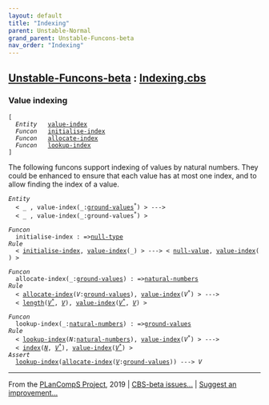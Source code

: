 ```yaml
---
layout: default
title: "Indexing"
parent: Unstable-Normal
grand_parent: Unstable-Funcons-beta
nav_order: "Indexing"
---
```


[Unstable-Funcons-beta] : [Indexing.cbs]
-----------------------------

### Value indexing
<div class="highlighter-rouge"><pre class="highlight"><code>[
  <i class="keyword">Entity</i>   <span class="name"><a href="#Name_value-index">value-index</a></span>
  <i class="keyword">Funcon</i>   <span class="name"><a href="#Name_initialise-index">initialise-index</a></span>
  <i class="keyword">Funcon</i>   <span class="name"><a href="#Name_allocate-index">allocate-index</a></span>
  <i class="keyword">Funcon</i>   <span class="name"><a href="#Name_lookup-index">lookup-index</a></span>
]</code></pre></div>


The following funcons support indexing of values by natural numbers.
They could be enhanced to ensure that each value has at most one index,
and to allow finding the index of a value.

<div class="highlighter-rouge"><pre class="highlight"><code><i class="keyword">Entity</i>
  < _ , <span class="ent-name"><span id="Name_value-index">value-index</span></span>(_:<span class="name"><a href="../../../../../../Funcons-beta/Values/Value-Types/index.html#Name_ground-values">ground-values</a></span><sup class="sup">*</sup>) > --->
  < _ , <span class="ent-name">value-index</span>(_:<span class="name">ground-values</span><sup class="sup">*</sup>) ></code></pre></div>

<div class="highlighter-rouge"><pre class="highlight"><code><i class="keyword">Funcon</i>
  <span class="name"><span id="Name_initialise-index">initialise-index</span></span> : =><span class="name"><a href="../../../../../../Funcons-beta/Values/Primitive/Null/index.html#Name_null-type">null-type</a></span>
<i class="keyword">Rule</i>
  < <span class="name"><a href="#Name_initialise-index">initialise-index</a></span>, <span class="ent-name"><a href="#Name_value-index">value-index</a></span>(_) > ---> < <span class="name"><a href="../../../../../../Funcons-beta/Values/Primitive/Null/index.html#Name_null-value">null-value</a></span>, <span class="ent-name"><a href="#Name_value-index">value-index</a></span>( ) ></code></pre></div>

<div class="highlighter-rouge"><pre class="highlight"><code><i class="keyword">Funcon</i>
  <span class="name"><span id="Name_allocate-index">allocate-index</span></span>(_:<span class="name"><a href="../../../../../../Funcons-beta/Values/Value-Types/index.html#Name_ground-values">ground-values</a></span>) : =><span class="name"><a href="../../../../../../Funcons-beta/Values/Primitive/Integers/index.html#Name_natural-numbers">natural-numbers</a></span>
<i class="keyword">Rule</i>
  < <span class="name"><a href="#Name_allocate-index">allocate-index</a></span>(<span id="Variable122_V"><i class="var">V</i></span>:<span class="name"><a href="../../../../../../Funcons-beta/Values/Value-Types/index.html#Name_ground-values">ground-values</a></span>), <span class="ent-name"><a href="#Name_value-index">value-index</a></span>(<span id="Variable138_V*"><i class="var">V<sup class="sup">*</sup></i></span>) > --->
  < <span class="name"><a href="../../../../../../Funcons-beta/Values/Composite/Sequences/index.html#Name_length">length</a></span>(<a href="#Variable138_V*"><i class="var">V<sup class="sup">*</sup></i></a>, <a href="#Variable122_V"><i class="var">V</i></a>), <span class="ent-name"><a href="#Name_value-index">value-index</a></span>(<a href="#Variable138_V*"><i class="var">V<sup class="sup">*</sup></i></a>, <a href="#Variable122_V"><i class="var">V</i></a>) ></code></pre></div>

<div class="highlighter-rouge"><pre class="highlight"><code><i class="keyword">Funcon</i>
  <span class="name"><span id="Name_lookup-index">lookup-index</span></span>(_:<span class="name"><a href="../../../../../../Funcons-beta/Values/Primitive/Integers/index.html#Name_natural-numbers">natural-numbers</a></span>) : =><span class="name"><a href="../../../../../../Funcons-beta/Values/Value-Types/index.html#Name_ground-values">ground-values</a></span>
<i class="keyword">Rule</i>
  < <span class="name"><a href="#Name_lookup-index">lookup-index</a></span>(<span id="Variable222_N"><i class="var">N</i></span>:<span class="name"><a href="../../../../../../Funcons-beta/Values/Primitive/Integers/index.html#Name_natural-numbers">natural-numbers</a></span>), <span class="ent-name"><a href="#Name_value-index">value-index</a></span>(<span id="Variable238_V*"><i class="var">V<sup class="sup">*</sup></i></span>) > --->
  < <span class="name"><a href="../../../../../../Funcons-beta/Values/Composite/Sequences/index.html#Name_index">index</a></span>(<a href="#Variable222_N"><i class="var">N</i></a>, <a href="#Variable238_V*"><i class="var">V<sup class="sup">*</sup></i></a>), <span class="ent-name"><a href="#Name_value-index">value-index</a></span>(<a href="#Variable238_V*"><i class="var">V<sup class="sup">*</sup></i></a>) >
<i class="keyword">Assert</i>
  <span class="name"><a href="#Name_lookup-index">lookup-index</a></span>(<span class="name"><a href="#Name_allocate-index">allocate-index</a></span>(<a href="#Variable320_V"><i class="var">V</i></a>:<span class="name"><a href="../../../../../../Funcons-beta/Values/Value-Types/index.html#Name_ground-values">ground-values</a></span>)) ---> <span id="Variable320_V"><i class="var">V</i></span></code></pre></div>



____

From the [PLanCompS Project], 2019 | [CBS-beta issues...] | [Suggest an improvement...]

[Indexing.cbs]: Indexing.cbs 
  "CBS SOURCE FILE"
[Funcons-beta]: /CBS-beta/docs/Funcons-beta
 "FUNCONS-BETA"
[Unstable-Funcons-beta]: /CBS-beta/docs/Unstable-Funcons-beta
  "UNSTABLE-FUNCONS-BETA"
[Languages-beta]: /CBS-beta/docs/Languages-beta
  "LANGUAGES-BETA"
[Unstable-Languages-beta]: /CBS-beta/docs/Unstable-Languages-beta
  "UNSTABLE-LANGUAGES-BETA"
[CBS-beta]:  "CBS-BETA"
[PLanCompS Project]: http://plancomps.org
  "PROGRAMMING LANGUAGE COMPONENTS AND SPECIFICATIONS PROJECT HOME PAGE"
[CBS-beta issues...]: https://github.com/plancomps/plancomps.github.io/issues
  "CBS-BETA ISSUE REPORTS ON GITHUB"
[Suggest an improvement...]: mailto:plancomps@gmail.com?Subject=CBS-beta%20-%20comment&Body=Re%3A%20CBS-beta%20specification%20at%20Unstable-Computations/Normal/Indexing/Indexing.cbs%0A%0AComment/Query/Issue/Suggestion%3A%0A%0A%0ASignature%3A%0A 
  "GENERATE AN EMAIL TEMPLATE"
